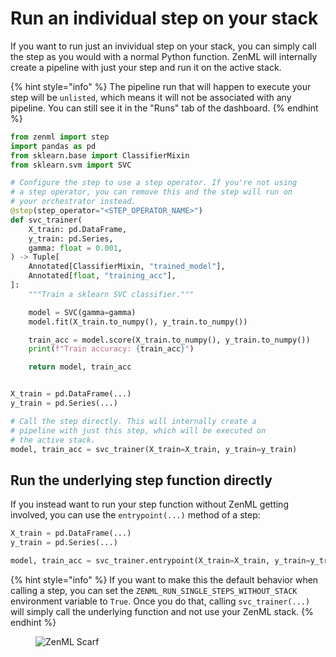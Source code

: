 # Run an individual step on your stack

If you want to run just an invividual step on your stack, you can simply call the step
as you would with a normal Python function. ZenML will internally create a pipeline with just your step
and run it on the active stack.

{% hint style="info" %}
The pipeline run that will happen to execute your step will be `unlisted`, which means it
will not be associated with any pipeline. You can still see it in the "Runs" tab of the
dashboard.
{% endhint %}

```python
from zenml import step
import pandas as pd
from sklearn.base import ClassifierMixin
from sklearn.svm import SVC

# Configure the step to use a step operator. If you're not using
# a step operator, you can remove this and the step will run on
# your orchestrator instead.
@step(step_operator="<STEP_OPERATOR_NAME>")
def svc_trainer(
    X_train: pd.DataFrame,
    y_train: pd.Series,
    gamma: float = 0.001,
) -> Tuple[
    Annotated[ClassifierMixin, "trained_model"],
    Annotated[float, "training_acc"],
]:
    """Train a sklearn SVC classifier."""

    model = SVC(gamma=gamma)
    model.fit(X_train.to_numpy(), y_train.to_numpy())

    train_acc = model.score(X_train.to_numpy(), y_train.to_numpy())
    print(f"Train accuracy: {train_acc}")

    return model, train_acc


X_train = pd.DataFrame(...)
y_train = pd.Series(...)

# Call the step directly. This will internally create a
# pipeline with just this step, which will be executed on
# the active stack.
model, train_acc = svc_trainer(X_train=X_train, y_train=y_train)
```

## Run the underlying step function directly

If you instead want to run your step function without ZenML getting involved, you
can use the `entrypoint(...)` method of a step:

```python
X_train = pd.DataFrame(...)
y_train = pd.Series(...)

model, train_acc = svc_trainer.entrypoint(X_train=X_train, y_train=y_train)
```

{% hint style="info" %}
If you want to make this the default behavior when calling a step, you
can set the `ZENML_RUN_SINGLE_STEPS_WITHOUT_STACK` environment variable to `True`.
Once you do that, calling `svc_trainer(...)` will simply call the underlying function and
not use your ZenML stack.
{% endhint %}

<!-- For scarf -->
<figure><img alt="ZenML Scarf" referrerpolicy="no-referrer-when-downgrade" src="https://static.scarf.sh/a.png?x-pxid=f0b4f458-0a54-4fcd-aa95-d5ee424815bc" /></figure>